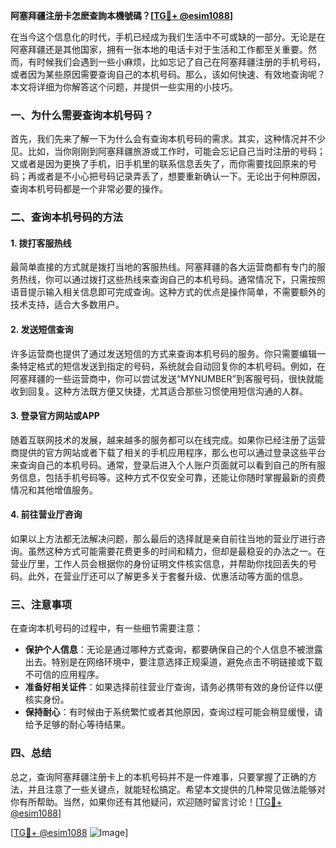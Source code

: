 **阿塞拜疆注册卡怎麽查詢本機號碼？[[TG💪+ @esim1088](https://t.me/s/esim1088)]**

在当今这个信息化的时代，手机已经成为我们生活中不可或缺的一部分。无论是在阿塞拜疆还是其他国家，拥有一张本地的电话卡对于生活和工作都至关重要。然而，有时候我们会遇到一些小麻烦，比如忘记了自己在阿塞拜疆注册的手机号码，或者因为某些原因需要查询自己的本机号码。那么，该如何快速、有效地查询呢？本文将详细为你解答这个问题，并提供一些实用的小技巧。

### 一、为什么需要查询本机号码？

首先，我们先来了解一下为什么会有查询本机号码的需求。其实，这种情况并不少见。比如，当你刚刚到阿塞拜疆旅游或工作时，可能会忘记自己当时注册的号码；又或者是因为更换了手机，旧手机里的联系信息丢失了，而你需要找回原来的号码；再或者是不小心把号码记录弄丢了，想要重新确认一下。无论出于何种原因，查询本机号码都是一个非常必要的操作。

### 二、查询本机号码的方法

#### 1. 拨打客服热线

最简单直接的方式就是拨打当地的客服热线。阿塞拜疆的各大运营商都有专门的服务热线，你可以通过拨打这些热线来查询自己的本机号码。通常情况下，只需按照语音提示输入相关信息即可完成查询。这种方式的优点是操作简单，不需要额外的技术支持，适合大多数用户。

#### 2. 发送短信查询

许多运营商也提供了通过发送短信的方式来查询本机号码的服务。你只需要编辑一条特定格式的短信发送到指定的号码，系统就会自动回复你的本机号码。例如，在阿塞拜疆的一些运营商中，你可以尝试发送“MYNUMBER”到客服号码，很快就能收到回复。这种方法既方便又快捷，尤其适合那些习惯使用短信沟通的人群。

#### 3. 登录官方网站或APP

随着互联网技术的发展，越来越多的服务都可以在线完成。如果你已经注册了运营商提供的官方网站或者下载了相关的手机应用程序，那么也可以通过登录这些平台来查询自己的本机号码。通常，登录后进入个人账户页面就可以看到自己的所有服务信息，包括手机号码等。这种方式不仅安全可靠，还能让你随时掌握最新的资费情况和其他增值服务。

#### 4. 前往营业厅咨询

如果以上方法都无法解决问题，那么最后的选择就是亲自前往当地的营业厅进行咨询。虽然这种方式可能需要花费更多的时间和精力，但却是最稳妥的办法之一。在营业厅里，工作人员会根据你的身份证明文件核实信息，并帮助你找回丢失的号码。此外，在营业厅还可以了解更多关于套餐升级、优惠活动等方面的信息。

### 三、注意事项

在查询本机号码的过程中，有一些细节需要注意：

- **保护个人信息**：无论是通过哪种方式查询，都要确保自己的个人信息不被泄露出去。特别是在网络环境中，要注意选择正规渠道，避免点击不明链接或下载不可信的应用程序。
- **准备好相关证件**：如果选择前往营业厅查询，请务必携带有效的身份证件以便核实身份。
- **保持耐心**：有时候由于系统繁忙或者其他原因，查询过程可能会稍显缓慢，请给予足够的耐心等待结果。

### 四、总结

总之，查询阿塞拜疆注册卡上的本机号码并不是一件难事，只要掌握了正确的方法，并且注意了一些关键点，就能轻松搞定。希望本文提供的几种常见做法能够对你有所帮助。当然，如果你还有其他疑问，欢迎随时留言讨论！[[TG💪+ @esim1088](https://t.me/s/esim1088)]

[[TG💪+ @esim1088](https://t.me/s/esim1088) ![Image](https://i.postimg.cc/4NQfJmqS/Snipaste-2025-05-13-00-14-12.png)]